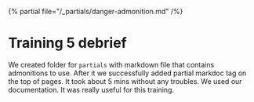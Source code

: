 {% partial file="/_partials/danger-admonition.md" /%}

# Training 5 debrief

We created folder for `partials` with markdown file that contains admonitions to use. After it we successfully added partial markdoc tag on the top of pages. It took about 5 mins without any troubles. We used our documentation. It was really useful for this training.